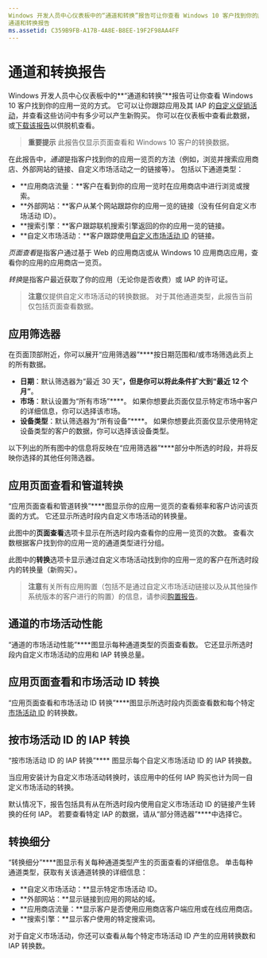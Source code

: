 ```yaml
---
Windows 开发人员中心仪表板中的“通道和转换”报告可让你查看 Windows 10 客户找到你的应用一览的方式。
通道和转换报告
ms.assetid: C359B9FB-A17B-4A8E-B8EE-19F2F98AA4FF
---
```


# 通道和转换报告


Windows 开发人员中心仪表板中的**“通道和转换”**报告可让你查看 Windows 10 客户找到你的应用一览的方式。 它可以让你跟踪应用及其 IAP 的[自定义促销活动](create-a-custom-app-promotion-campaign.md)，并查看这些访问中有多少可以产生新购买。 你可以在仪表板中查看此数据，或[下载该报告](download-analytic-reports.md)以供脱机查看。

> **重要提示** 此报告仅显示页面查看和 Windows 10 客户的转换数据。

 

在此报告中，*通道*是指客户找到你的应用一览页的方法（例如，浏览并搜索应用商店、外部网站的链接、自定义市场活动之一的链接等）。 包括以下通道类型：

-   **应用商店流量：**客户在看到你的应用一览时在应用商店中进行浏览或搜索。
-   **外部网站：**客户从某个网站跟踪你的应用一览的链接（没有任何自定义市场活动 ID）。
-   **搜索引擎：**客户跟踪联机搜索引擎返回的你的应用一览的链接。
-   **自定义市场活动：**客户跟踪使用[自定义市场活动 ID](create-a-custom-app-promotion-campaign.md) 的链接。

*页面查看*是指客户通过基于 Web 的应用商店或从 Windows 10 应用商店应用，查看你的应用的应用商店一览页。

*转换*是指客户最近获取了你的应用（无论你是否收费）或 IAP 的许可证。

> **注意**仅提供自定义市场活动的转换数据。 对于其他通道类型，此报告当前仅包括页面查看数据。

 

## 应用筛选器


在页面顶部附近，你可以展开“应用筛选器”****按日期范围和/或市场筛选此页上的所有数据。

-   **日期**：默认筛选器为“最近 30 天”****，但是你可以将此条件扩大到“最近 12 个月”****。
-   **市场**：默认设置为“所有市场”****。 如果你想要此页面仅显示特定市场中客户的详细信息，你可以选择该市场。
-   **设备类型**：默认筛选器为“所有设备”****。 如果你想要此页面仅显示使用特定设备类型的客户的数据，你可以选择该设备类型。

以下列出的所有图中的信息将反映在“应用筛选器”****部分中所选的时段，并将反映你选择的其他任何筛选器。

## 应用页面查看和管道转换


“应用页面查看和管道转换”****图显示你的应用一览页的查看频率和客户访问该页面的方式。 它还显示所选时段内自定义市场活动的转换量。

此图中的**页面查看**选项卡显示在所选时段内查看你的应用一览页的次数。 查看次数根据客户找到你的应用一览的通道类型进行分组。

此图中的**转换**选项卡显示通过自定义市场活动找到你的应用一览的客户在所选时段内的转换量（新购买）。

> **注意**有关所有应用购置（包括不是通过自定义市场活动链接以及从其他操作系统版本的客户进行的购置）的信息，请参阅[购置报告](acquisitions-report.md)。

 

## 通道的市场活动性能


“通道的市场活动性能”****图显示每种通道类型的页面查看数。 它还显示所选时段内自定义市场活动的应用和 IAP 转换总量。

## 应用页面查看和市场活动 ID 转换


“应用页面查看和市场活动 ID 转换”****图显示所选时段内页面查看数和每个特定[市场活动 ID](create-a-custom-app-promotion-campaign.md) 的转换数。

##  按市场活动 ID 的 IAP 转换


“按市场活动 ID 的 IAP 转换”**** 图显示每个自定义市场活动 ID 的 IAP 转换数。

当应用安装计为自定义市场活动转换时，该应用中的任何 IAP 购买也计为同一自定义市场活动的转换。

默认情况下，报告包括具有从在所选时段内使用自定义市场活动 ID 的链接产生转换的任何 IAP。 若要查看特定 IAP 的数据，请从“部分筛选器”****中选择它。

## 转换细分


“转换细分”****图显示有关每种通道类型产生的页面查看的详细信息。 单击每种通道类型，获取有关该通道转换的详细信息：

-   **自定义市场活动：**显示特定市场活动 ID。
-   **外部网站：**显示链接到应用的网站的域。
-   **应用商店流量：**显示客户是否使用应用商店客户端应用或在线应用商店。
-   **搜索引擎：**显示客户使用的特定搜索词。

对于自定义市场活动，你还可以查看从每个特定市场活动 ID 产生的应用转换数和 IAP 转换数。

 

 






<!--HONumber=Mar16_HO1-->


